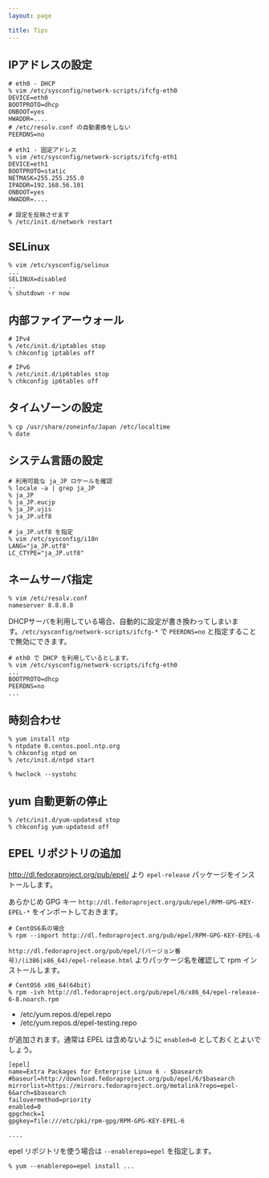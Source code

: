 ```yaml
---
layout: page

title: Tips
---
```


## IPアドレスの設定

    # eth0 - DHCP
    % vim /etc/sysconfig/network-scripts/ifcfg-eth0
    DEVICE=eth0
    BOOTPROTO=dhcp
    ONBOOT=yes
    HWADDR=....
    # /etc/resolv.conf の自動書換をしない
    PEERDNS=no

    # eth1 - 固定アドレス
    % vim /etc/sysconfig/network-scripts/ifcfg-eth1
    DEVICE=eth1
    BOOTPROTO=static
    NETMASK=255.255.255.0
    IPADDR=192.168.56.101
    ONBOOT=yes
    HWADDR=....

    # 設定を反映させます
    % /etc/init.d/network restart


## SELinux

    % vim /etc/sysconfig/selinux
    ...
    SELINUX=disabled
    ..
    % shutdown -r now


## 内部ファイアーウォール

    # IPv4
    % /etc/init.d/iptables stop
    % chkconfig iptables off

    # IPv6
    % /etc/init.d/ip6tables stop
    % chkconfig ip6tables off


## タイムゾーンの設定

    % cp /usr/share/zoneinfo/Japan /etc/localtime
    % date


## システム言語の設定

    # 利用可能な ja_JP ロケールを確認
    % locale -a | grep ja_JP
    % ja_JP
    % ja_JP.eucjp
    % ja_JP.ujis
    % ja_JP.utf8

    # ja_JP.utf8 を指定
    % vim /etc/sysconfig/i18n
    LANG="ja_JP.utf8"
    LC_CTYPE="ja_JP.utf8"


## ネームサーバ指定

    % vim /etc/resolv.conf
    nameserver 8.8.8.8


DHCPサーバを利用している場合、自動的に設定が書き換わってしまいます。`/etc/sysconfig/network-scripts/ifcfg-*` で `PEERDNS=no` と指定することで無効にできます。

    # eth0 で DHCP を利用しているとします。
    % vim /etc/sysconfig/network-scripts/ifcfg-eth0
    ...
    BOOTPROTO=dhcp
    PEERDNS=no
    ...


## 時刻合わせ

    % yum install ntp
    % ntpdate 0.centos.pool.ntp.org
    % chkconfig ntpd on
    % /etc/init.d/ntpd start

    % hwclock --systohc


## yum 自動更新の停止

    % /etc/init.d/yum-updatesd stop
    % chkconfig yum-updatesd off


## EPEL リポジトリの追加

<http://dl.fedoraproject.org/pub/epel/> より `epel-release` パッケージをインストールします。 

あらかじめ GPG キー `http://dl.fedoraproject.org/pub/epel/RPM-GPG-KEY-EPEL-*` をインポートしておきます。

    # CentOS6系の場合 
    % rpm --import http://dl.fedoraproject.org/pub/epel/RPM-GPG-KEY-EPEL-6

`http://dl.fedoraproject.org/pub/epel/(バージョン番号)/(i386|x86_64)/epel-release.html` よりパッケージ名を確認して rpm インストールします。

    # CentOS6 x86_64(64bit)
    % rpm -ivh http://dl.fedoraproject.org/pub/epel/6/x86_64/epel-release-6-8.noarch.rpm

* /etc/yum.repos.d/epel.repo
* /etc/yum.repos.d/epel-testing.repo

が追加されます。通常は EPEL は含めないように `enabled=0` としておくとよいでしょう。

    [epel]
    name=Extra Packages for Enterprise Linux 6 - $basearch
    #baseurl=http://download.fedoraproject.org/pub/epel/6/$basearch
    mirrorlist=https://mirrors.fedoraproject.org/metalink?repo=epel-6&arch=$basearch
    failovermethod=priority
    enabled=0
    gpgcheck=1
    gpgkey=file:///etc/pki/rpm-gpg/RPM-GPG-KEY-EPEL-6

    ....

epel リポジトリを使う場合は `--enablerepo=epel` を指定します。

    % yum --enablerepo=epel install ...


